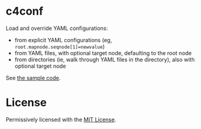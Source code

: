 # c4conf

Load and override YAML configurations:
  - from explicit YAML configurations (eg, `root.mapnode.seqnode[1]=newvalue`)
  - from YAML files, with optional target node, defaulting to the root node
  - from directories (ie, walk through YAML files in the directory), also with optional target node

See [the sample code](samples/quickstart.cpp).

# License

Permissively licensed with the [MIT License](./LICENSE.txt).
